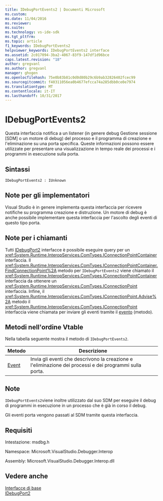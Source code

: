 ```yaml
---
title: IDebugPortEvents2 | Documenti Microsoft
ms.custom: 
ms.date: 11/04/2016
ms.reviewer: 
ms.suite: 
ms.technology: vs-ide-sdk
ms.tgt_pltfrm: 
ms.topic: article
f1_keywords: IDebugPortEvents2
helpviewer_keywords: IDebugPortEvents2 interface
ms.assetid: 2c017094-3ba2-4067-83f9-147df1d96bce
caps.latest.revision: "18"
author: gregvanl
ms.author: gregvanl
manager: ghogen
ms.openlocfilehash: 75e0b83b81c0d0d80b29c6b9ab32826402fcec99
ms.sourcegitcommit: f40311056ea0b4677efcca74a285dbb0ce0e7974
ms.translationtype: MT
ms.contentlocale: it-IT
ms.lasthandoff: 10/31/2017
---
```

# <a name="idebugportevents2"></a>IDebugPortEvents2
Questa interfaccia notifica a un listener (in genere debug Gestione sessione [SDM] o un motore di debug) del processo e il programma di creazione e l'eliminazione su una porta specifica. Queste informazioni possono essere utilizzate per presentare una visualizzazione in tempo reale dei processi e i programmi in esecuzione sulla porta.  
  
## <a name="syntax"></a>Sintassi  
  
```  
IDebugPortEvents2 : IUnknown  
```  
  
## <a name="notes-for-implementers"></a>Note per gli implementatori  
 Visual Studio è in genere implementa questa interfaccia per ricevere notifiche su programma creazione e distruzione. Un motore di debug è anche possibile implementare questa interfaccia per l'ascolto degli eventi di questo tipo porta.  
  
## <a name="notes-for-callers"></a>Note per i chiamanti  
 Tutti [IDebugPort2](../../../extensibility/debugger/reference/idebugport2.md) interfacce è possibile eseguire query per un <xref:System.Runtime.InteropServices.ComTypes.IConnectionPointContainer> interfaccia. Il <xref:System.Runtime.InteropServices.ComTypes.IConnectionPointContainer.FindConnectionPoint%2A> metodo per `IDebugPortEvents2` viene chiamato il <xref:System.Runtime.InteropServices.ComTypes.IConnectionPointContainer> interfaccia da ottenere un <xref:System.Runtime.InteropServices.ComTypes.IConnectionPoint> interfaccia. Infine, il <xref:System.Runtime.InteropServices.ComTypes.IConnectionPoint.Advise%2A> metodo il <xref:System.Runtime.InteropServices.ComTypes.IConnectionPoint> interfaccia viene chiamata per inviare gli eventi tramite il [evento](../../../extensibility/debugger/reference/idebugportevents2-event.md) (metodo).  
  
## <a name="methods-in-vtable-order"></a>Metodi nell'ordine Vtable  
 Nella tabella seguente mostra il metodo di `IDebugPortEvents2`.  
  
|Metodo|Descrizione|  
|------------|-----------------|  
|[Event](../../../extensibility/debugger/reference/idebugportevents2-event.md)|Invia gli eventi che descrivono la creazione e l'eliminazione dei processi e dei programmi sulla porta.|  
  
## <a name="remarks"></a>Note  
 `IDebugPortEvents2`viene inoltre utilizzato dal suo SDM per eseguire il debug di programmi in esecuzione in un processo che è già in corso il debug.  
  
 Gli eventi porta vengono passati al SDM tramite questa interfaccia.  
  
## <a name="requirements"></a>Requisiti  
 Intestazione: msdbg.h  
  
 Namespace: Microsoft.VisualStudio.Debugger.Interop  
  
 Assembly: Microsoft.VisualStudio.Debugger.Interop.dll  
  
## <a name="see-also"></a>Vedere anche  
 [Interfacce di base](../../../extensibility/debugger/reference/core-interfaces.md)   
 [IDebugPort2](../../../extensibility/debugger/reference/idebugport2.md)